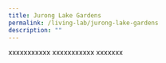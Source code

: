 ```yaml
---
title: Jurong Lake Gardens
permalink: /living-lab/jurong-lake-gardens
description: ""
---
```


xxxxxxxxxxx xxxxxxxxxxx xxxxxxx